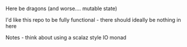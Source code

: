 Here be dragons (and worse.... mutable state)

I'd like this repo to be fully functional - there should ideally be nothing in here

Notes - think about using a scalaz style IO monad